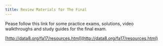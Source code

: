 ```yaml
---
title: Review Materials for The Final
---
```


Pease follow this link for some practice exams, solutions, video walkthroughs and study guides for the final exam. 

[http://data8.org/fa17/resources.html](http://data8.org/fa17/resources.html)
